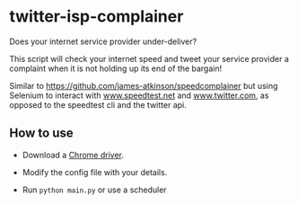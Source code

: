 # twitter-isp-complainer
Does your internet service provider under-deliver?

This script will check your internet speed and tweet your service provider a complaint when it is not holding up its end of the bargain!

Similar to https://github.com/james-atkinson/speedcomplainer but using Selenium to interact with www.speedtest.net and www.twitter.com, as opposed to the speedtest cli and the twitter api.

## How to use
- Download a [Chrome driver](https://chromedriver.chromium.org/downloads).

- Modify the config file with your details.

- Run ```python main.py``` or use a scheduler